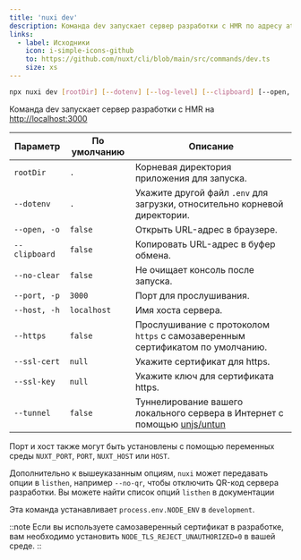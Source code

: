 ```yaml
---
title: 'nuxi dev'
description: Команда dev запускает сервер разработки с HMR по адресу at http://localhost:3000
links:
  - label: Исходники
    icon: i-simple-icons-github
    to: https://github.com/nuxt/cli/blob/main/src/commands/dev.ts
    size: xs
---
```


```bash [Terminal]
npx nuxi dev [rootDir] [--dotenv] [--log-level] [--clipboard] [--open, -o] [--no-clear] [--port, -p] [--host, -h] [--https] [--ssl-cert] [--ssl-key] [--tunnel]
```

Команда dev запускает сервер разработки с HMR на [http://localhost:3000](https://localhost:3000)

Параметр      | По умолчанию | Описание
--------------|--------------|------------------------------------------------------------------------------------------
`rootDir`     | `.`          | Корневая директория приложения для запуска.
`--dotenv`    | `.`          | Укажите другой файл `.env` для загрузки, относительно корневой директории.
`--open, -o`  | `false`      | Открыть URL-адрес в браузере.
`--clipboard` | `false`      | Копировать URL-адрес в буфер обмена.
`--no-clear`  | `false`      | Не очищает консоль после запуска.
`--port, -p`  | `3000`       | Порт для прослушивания.
`--host, -h`  | `localhost`  | Имя хоста сервера.
`--https`     | `false`      | Прослушивание с протоколом `https` с самозаверенным сертификатом по умолчанию.
`--ssl-cert`  | `null`       | Укажите сертификат для https.
`--ssl-key`   | `null`       | Укажите ключ для сертификата https.
`--tunnel`    | `false`      | Туннелирование вашего локального сервера в Интернет с помощью [unjs/untun](https://github.com/unjs/untun)

Порт и хост также могут быть установлены с помощью переменных среды `NUXT_PORT`, `PORT`, `NUXT_HOST` или `HOST`.

Дополнительно к вышеуказанным опциям, `nuxi` может передавать опции в `listhen`, например `--no-qr`, чтобы отключить QR-код сервера разработки. Вы можете найти список опций `listhen` в документации

Эта команда устанавливает `process.env.NODE_ENV` в `development`.

::note
Если вы используете самозаверенный сертификат в разработке, вам необходимо установить `NODE_TLS_REJECT_UNAUTHORIZED=0` в вашей среде.
::
